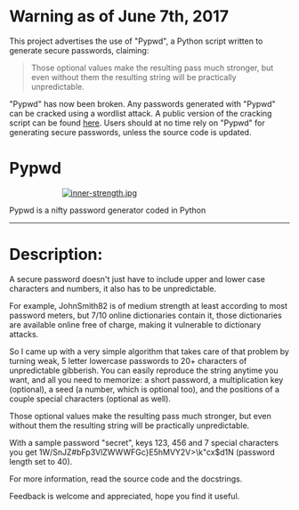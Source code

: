 # Warning as of June 7th, 2017
This project advertises the use of "Pypwd", a Python script written to generate secure passwords, claiming:

> Those optional values make the resulting pass much stronger,
> but even without them the resulting string will be practically unpredictable.

"Pypwd" has now been broken. Any passwords generated with "Pypwd" can be cracked using a wordlist attack.
A public version of the cracking script can be found [here](https://github.com/Coal0/SecurityTheater/blob/master/SecurityTheater.py).
Users should at no time rely on "Pypwd" for generating secure passwords, unless the source code is updated.


# Pypwd
                          [![inner-strength.jpg](https://s13.postimg.org/878e7cf13/inner-strength.jpg)](https://postimg.org/image/bqubx5hqr/)

Pypwd is a nifty password generator coded in Python
_______________________________________________________________________________

# Description:
A secure password doesn't just have to include upper and lower case characters and numbers, it also has to be unpredictable.

For example, JohnSmith82 is of medium strength at least according to most password meters, but 7/10 online dictionaries contain it, those dictionaries are available online free of charge, making it vulnerable to dictionary attacks.

So I came up with a very simple algorithm that takes care of that problem by turning weak, 5 letter lowercase passwords to 20+ characters of unpredictable gibberish. You can easily reproduce the string anytime you want, and all you need to memorize: a short password, a multiplication key (optional), a seed (a number, which is optional too), and the positions of a couple special characters (optional as well).

Those optional values make the resulting pass much stronger, but even without them the resulting string will be practically unpredictable.

With a sample password "secret", keys 123, 456 and 7 special characters you get 1W/SnJZ#bFp3VlZWWWFGc}E5hMVY2V>\k"cx$d1N (password length set to 40).

For more information, read the source code and the docstrings.

Feedback is welcome and appreciated, hope you find it useful.
